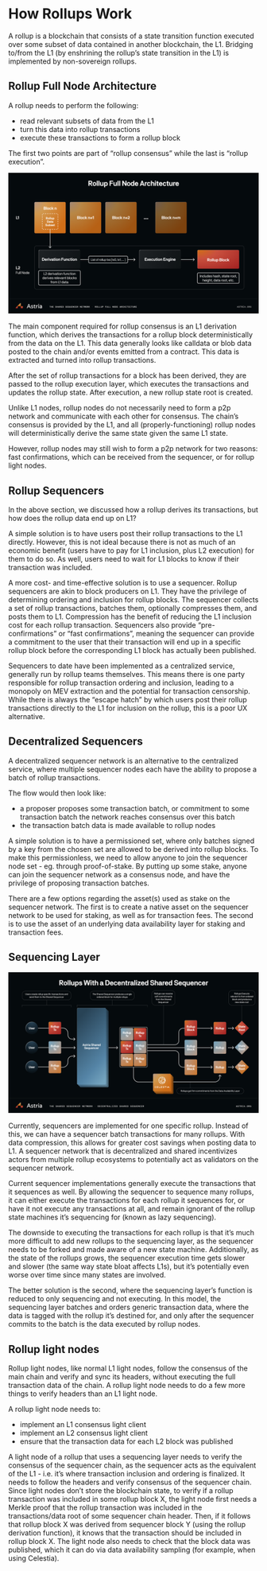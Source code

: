 # How Rollups Work

A rollup is a blockchain that consists of a state transition function executed
over some subset of data contained in another blockchain, the L1. Bridging
to/from the L1 (by enshrining the rollup’s state transition in the L1) is
implemented by non-sovereign rollups.

## Rollup Full Node Architecture

A rollup needs to perform the following:

* read relevant subsets of data from the L1
* turn this data into rollup transactions
* execute these transactions to form a rollup block

The first two points are part of “rollup consensus” while the last is “rollup
execution”.

![Rollup Full Node Architecture](./assets/rollup-full-node-architecture.png)

The main component required for rollup consensus is an L1 derivation function,
which derives the transactions for a rollup block deterministically from the
data on the L1. This data generally looks like calldata or blob data posted to
the chain and/or events emitted from a contract. This data is extracted and
turned into rollup transactions.

After the set of rollup transactions for a block has been derived, they are
passed to the rollup execution layer, which executes the transactions and
updates the rollup state. After execution, a new rollup state root is created.

Unlike L1 nodes, rollup nodes do not necessarily need to form a p2p network and
communicate with each other for consensus. The chain’s consensus is provided by
the L1, and all (properly-functioning) rollup nodes will deterministically
derive the same state given the same L1 state.

However, rollup nodes may still wish to form a p2p network for two reasons: fast
confirmations, which can be received from the sequencer, or for rollup light
nodes.

## Rollup Sequencers

In the above section, we discussed how a rollup derives its transactions, but
how does the rollup data end up on L1?

A simple solution is to have users post their rollup transactions to the L1
directly. However, this is not ideal because there is not as much of an economic
benefit (users have to pay for L1 inclusion, plus L2 execution) for them to do
so. As well, users need to wait for L1 blocks to know if their transaction was
included.

A more cost- and time-effective solution is to use a sequencer. Rollup
sequencers are akin to block producers on L1. They have the privilege of
determining ordering and inclusion for rollup blocks. The sequencer collects a
set of rollup transactions, batches them, optionally compresses them, and posts
them to L1. Compression has the benefit of reducing the L1 inclusion cost for
each rollup transaction. Sequencers also provide “pre-confirmations” or “fast
confirmations”, meaning the sequencer can provide a commitment to the user that
their transaction will end up in a specific rollup block before the
corresponding L1 block has actually been published.

Sequencers to date have been implemented as a centralized service, generally run
by rollup teams themselves. This means there is one party responsible for rollup
transaction ordering and inclusion, leading to a monopoly on MEV extraction and
the potential for transaction censorship. While there is always the “escape
hatch” by which users post their rollup transactions directly to the L1 for
inclusion on the rollup, this is a poor UX alternative.

## Decentralized Sequencers

A decentralized sequencer network is an alternative to the centralized service,
where multiple sequencer nodes each have the ability to propose a batch of
rollup transactions.

The flow would then look like:

* a proposer proposes some transaction batch, or commitment to some transaction
  batch the network reaches consensus over this batch
* the transaction batch data is made available to rollup nodes

A simple solution is to have a permissioned set, where only batches signed by a
key from the chosen set are allowed to be derived into rollup blocks. To make
this permissionless, we need to allow anyone to join the sequencer node set -
eg. through proof-of-stake. By putting up some stake, anyone can join the
sequencer network as a consensus node, and have the privilege of proposing
transaction batches.

There are a few options regarding the asset(s) used as stake on the sequencer
network. The first is to create a native asset on the sequencer network to be
used for staking, as well as for transaction fees. The second is to use the
asset of an underlying data availability layer for staking and transaction fees.

## Sequencing Layer

![Rollups with a decentralized sequencing layer](./assets/rollups-with-a-decentralized-sequencer.png)

Currently, sequencers are implemented for one specific rollup. Instead of this,
we can have a sequencer batch transactions for many rollups. With data
compression, this allows for greater cost savings when posting data to L1. A
sequencer network that is decentralized and shared incentivizes actors from
multiple rollup ecosystems to potentially act as validators on the sequencer
network.

Current sequencer implementations generally execute the transactions that it
sequences as well. By allowing the sequencer to sequence many rollups, it can
either execute the transactions for each rollup it sequences for, or have it not
execute any transactions at all, and remain ignorant of the rollup state
machines it’s sequencing for (known as lazy sequencing).

The downside to executing the transactions for each rollup is that it’s much
more difficult to add new rollups to the sequencing layer, as the sequencer
needs to be forked and made aware of a new state machine. Additionally, as the
state of the rollups grows, the sequencer execution time gets slower and slower
(the same way state bloat affects L1s), but it’s potentially even worse over
time since many states are involved.

The better solution is the second, where the sequencing layer’s function is
reduced to only sequencing and not executing. In this model, the sequencing
layer batches and orders generic transaction data, where the data is tagged
with the rollup it’s destined for, and only after the sequencer commits to the
batch is the data executed by rollup nodes.

## Rollup light nodes

Rollup light nodes, like normal L1 light nodes, follow the consensus of the main
chain and verify and sync its headers, without executing the full transaction
data of the chain. A rollup light node needs to do a few more things to verify
headers than an L1 light node.

A rollup light node needs to:

* implement an L1 consensus light client
* implement an L2 consensus light client
* ensure that the transaction data for each L2 block was published

A light node of a rollup that uses a sequencing layer needs to verify the
consensus of the sequencer chain, as the sequencer acts as the equivalent of the
L1 - i.e. it’s where transaction inclusion and ordering is finalized. It needs
to follow the headers and verify consensus of the sequencer chain. Since light
nodes don’t store the blockchain state, to verify if a rollup transaction was
included in some rollup block X, the light node first needs a Merkle proof that
the rollup transaction was included in the transactions/data root of some
sequencer chain header. Then, if it follows that rollup block X was derived from
sequencer block Y (using the rollup derivation function), it knows that the
transaction should be included in rollup block X. The light node also needs to
check that the block data was published, which it can do via data availability
sampling (for example, when using Celestia).
